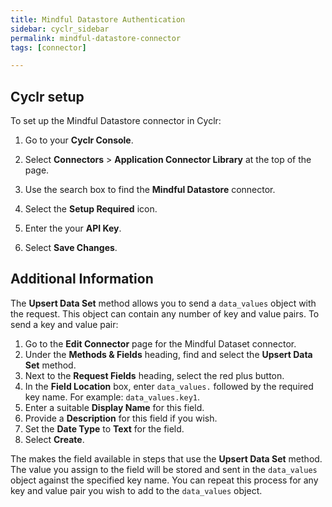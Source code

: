 ```yaml
---
title: Mindful Datastore Authentication
sidebar: cyclr_sidebar
permalink: mindful-datastore-connector
tags: [connector]

---
```


## Cyclr setup

To set up the Mindful Datastore connector in Cyclr:

1. Go to your **Cyclr Console**.

2. Select **Connectors** > **Application Connector Library** at the top of the page.

3. Use the search box to find the **Mindful Datastore** connector.

4. Select the **Setup Required** icon.

5. Enter the your **API Key**. 

6. Select **Save Changes**.

## Additional Information
The **Upsert Data Set** method allows you to send a `data_values` object with the request. This object can contain any number of key and value pairs. To send a key and value pair:

1. Go to the **Edit Connector** page for the Mindful Dataset connector.
2. Under the **Methods & Fields** heading, find and select the **Upsert Data Set** method.
3. Next to the **Request Fields** heading, select the red plus button.
4. In the **Field Location** box, enter `data_values.` followed by the required key name. For example: `data_values.key1`.
5. Enter a suitable **Display Name** for this field.
6. Provide a **Description** for this field if you wish.
7. Set the **Date Type** to **Text** for the field.
8. Select **Create**.

The makes the field available in steps that use the **Upsert Data Set** method. The value you assign to the field will be stored and sent in the `data_values` object against the specified key name. You can repeat this process for any key and value pair you wish to add to the `data_values` object.
